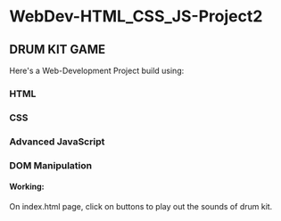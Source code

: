 # WebDev-HTML_CSS_JS-Project2

## DRUM KIT GAME

Here's a Web-Development Project build using: 

### HTML 
### CSS 
### Advanced JavaScript 
### DOM Manipulation

#### Working:
On index.html page, click on buttons to play out the sounds of drum kit.
